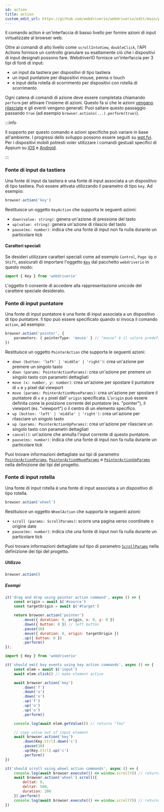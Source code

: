```yaml
---
id: action
title: action
custom_edit_url: https://github.com/webdriverio/webdriverio/edit/main/packages/webdriverio/src/commands/browser/action.ts
---
```


Il comando action è un'interfaccia di basso livello per fornire azioni di input virtualizzate al browser web.

Oltre ai comandi di alto livello come `scrollIntoView`, `doubleClick`, l'API Actions fornisce un controllo granulare 
su esattamente ciò che i dispositivi di input designati possono fare. WebdriverIO fornisce un'interfaccia per 3 tipi di fonti 
di input:

- un input da tastiera per dispositivi di tipo tastiera
- un input puntatore per dispositivi mouse, penna o touch
- e input della rotella di scorrimento per dispositivi con rotella di scorrimento

Ogni catena di comandi di azione deve essere completata chiamando `perform` per attivare l'insieme di azioni. Questo
fa sì che le azioni [vengano rilasciate](https://w3c.github.io/webdriver/#release-actions) e gli eventi vengano generati. Puoi
saltare questo passaggio passando `true` (ad esempio `browser.actions(...).perform(true)`).

:::info

Il supporto per questo comando e azioni specifiche può variare in base all'ambiente. I progressi dello sviluppo
possono essere seguiti su [wpt.fyi](https://wpt.fyi/results/webdriver/tests/perform_actions?label=experimental&label=master&aligned).
Per i dispositivi mobili potresti voler utilizzare i comandi gestuali specifici di Appium su [iOS](https://github.com/appium/appium-xcuitest-driver#mobile-pinch)
e [Android](https://github.com/appium/appium-uiautomator2-driver#mobile-gesture-commands).

:::

### Fonte di input da tastiera

Una fonte di input da tastiera è una fonte di input associata a un dispositivo di tipo tastiera. Può essere attivata
utilizzando il parametro di tipo `key`. Ad esempio:

```ts
browser.action('key')
```

Restituisce un oggetto `KeyAction` che supporta le seguenti azioni:

- `down(value: string)`: genera un'azione di pressione del tasto
- `up(value: string)`: genera un'azione di rilascio del tasto
- `pause(ms: number)`: indica che una fonte di input non fa nulla durante un particolare tick

#### Caratteri speciali

Se desideri utilizzare caratteri speciali come ad esempio `Control`, `Page Up` o `Shift`, assicurati di importare
l'oggetto [`Key`](https://github.com/webdriverio/webdriverio/blob/main/packages/webdriverio/src/constants.ts#L352-L417)
dal pacchetto `webdriverio` in questo modo:

```ts
import { Key } from 'webdriverio'
```

L'oggetto ti consente di accedere alla rappresentazione unicode del carattere speciale desiderato.

### Fonte di input puntatore

Una fonte di input puntatore è una fonte di input associata a un dispositivo di tipo puntatore. Il tipo può essere
specificato quando si invoca il comando `action`, ad esempio:

```ts
browser.action('pointer', {
    parameters: { pointerType: 'mouse' } // "mouse" è il valore predefinito, possibili anche: "pen" o "touch"
})
```

Restituisce un oggetto `PointerAction` che supporta le seguenti azioni:

- `down (button: 'left' | 'middle' | 'right')`: crea un'azione per premere un singolo tasto
- `down (params: PointerActionParams)`: crea un'azione per premere un singolo tasto con parametri dettagliati
- `move (x: number, y: number)`: crea un'azione per spostare il puntatore di `x` e `y` pixel dal viewport
- `move (params: PointerActionMoveParams)`: crea un'azione per spostare il puntatore di `x` e `y` pixel dall'
  `origin` specificata. L'`origin` può essere definita come la posizione corrente del puntatore (es. "pointer"), il viewport
  (es. "viewport") o il centro di un elemento specifico.
- `up (button: 'left' | 'middle' | 'right')`: crea un'azione per rilasciare un singolo tasto
- `up (params: PointerActionUpParams)`: crea un'azione per rilasciare un singolo tasto con parametri dettagliati
- `cancel()`: un'azione che annulla l'input corrente di questo puntatore.
- `pause(ms: number)`: indica che una fonte di input non fa nulla durante un particolare tick

Puoi trovare informazioni dettagliate sui tipi di parametro [`PointerActionParams`](https://github.com/webdriverio/webdriverio/blob/8ca026c75bf7c27ef9d574f0ec48d8bc13658602/packages/webdriverio/src/utils/actions/pointer.ts#L20-L35), [`PointerActionMoveParams`](https://github.com/webdriverio/webdriverio/blob/8ca026c75bf7c27ef9d574f0ec48d8bc13658602/packages/webdriverio/src/utils/actions/pointer.ts#L20-L42) e [`PointerActionUpParams`](https://github.com/webdriverio/webdriverio/blob/8ca026c75bf7c27ef9d574f0ec48d8bc13658602/packages/webdriverio/src/utils/actions/pointer.ts#L13-L19)
nella definizione dei tipi del progetto.

### Fonte di input rotella

Una fonte di input rotella è una fonte di input associata a un dispositivo di tipo rotella.

```ts
browser.action('wheel')
```

Restituisce un oggetto `WheelAction` che supporta le seguenti azioni:

- `scroll (params: ScrollParams)`: scorre una pagina verso coordinate o origine date
- `pause(ms: number)`: indica che una fonte di input non fa nulla durante un particolare tick

Puoi trovare informazioni dettagliate sul tipo di parametro [`ScrollParams`](https://github.com/webdriverio/webdriverio/blob/8ca026c75bf7c27ef9d574f0ec48d8bc13658602/packages/webdriverio/src/utils/actions/wheel.ts#L4-L29) nella definizione dei tipi del progetto.

##### Utilizzo

```js
browser.action()
```

##### Esempi

```js title="pointer-action.js"
it('drag and drop using pointer action command', async () => {
    const origin = await $('#source')
    const targetOrigin = await $('#target')

    return browser.action('pointer')
        .move({ duration: 0, origin, x: 0, y: 0 })
        .down({ button: 0 }) // left button
        .pause(10)
        .move({ duration: 0, origin: targetOrigin })
        .up({ button: 0 })
        .perform()
});
```

```js title="key-action.js"
import { Key } from 'webdriverio'

it('should emit key events using key action commands', async () => {
    const elem = await $('input')
    await elem.click() // make element active

    await browser.action('key')
        .down('f')
        .down('o')
        .down('o')
        .up('f')
        .up('o')
        .up('o')
        .perform()

    console.log(await elem.getValue()) // returns "foo"

    // copy value out of input element
    await browser.action('key')
        .down(Key.Ctrl).down('c')
        .pause(10)
        .up(Key.Ctrl).up('c')
        .perform()
})
```

```js title="wheel-action.js"
it('should scroll using wheel action commands', async () => {
    console.log(await browser.execute(() => window.scrollY)) // returns 0
    await browser.action('wheel').scroll({
        deltaX: 0,
        deltaY: 500,
        duration: 200
    }).perform()
    console.log(await browser.execute(() => window.scrollY)) // returns 500
})
```